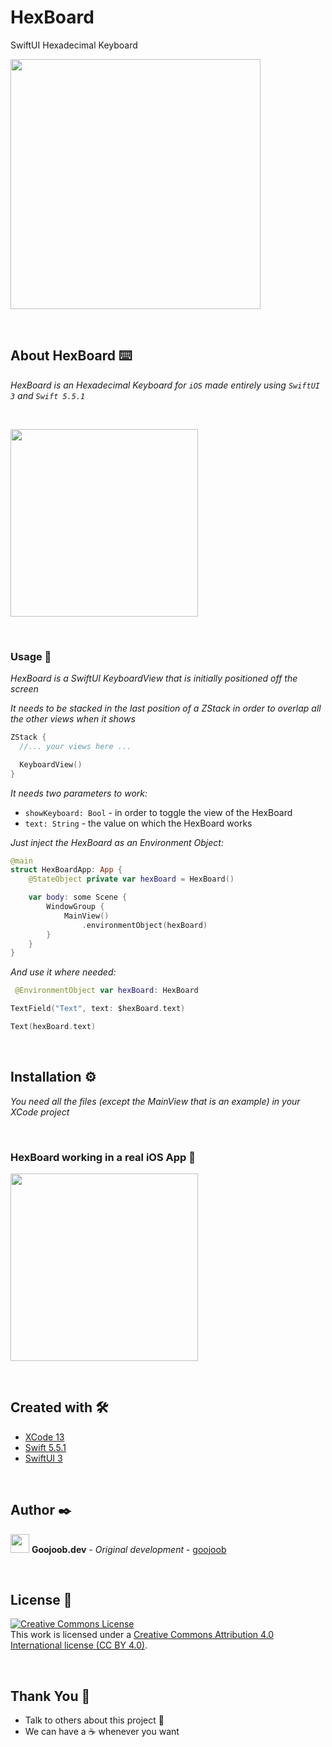 # HexBoard
SwiftUI Hexadecimal Keyboard

<p align="left">
    <img src ="https://goojoob.dev/hexBoard/hexBoard1.png" width=400 />
</p>

<br/>

## About HexBoard ⌨️

_HexBoard is an Hexadecimal Keyboard for `iOS` made entirely using `SwiftUI 3` and `Swift 5.5.1`_

<br/>

<p align="left">
    <img src ="https://goojoob.dev/hexBoard/play1.gif" width="300" />
</p>

<br/>

### Usage 🔧

_HexBoard is a SwiftUI KeyboardView that is initially positioned off the screen_

_It needs to be stacked in the last position of a ZStack in order to overlap all the other views when it shows_

```swift
ZStack {
  //... your views here ...

  KeyboardView()
}
```

_It needs two parameters to work:_

* `showKeyboard: Bool` - in order to toggle the view of the HexBoard
* `text: String` - the value on which the HexBoard works

_Just inject the HexBoard as an Environment Object:_

```swift
@main
struct HexBoardApp: App {
    @StateObject private var hexBoard = HexBoard()

    var body: some Scene {
        WindowGroup {
            MainView()
                .environmentObject(hexBoard)
        }
    }
}
```

_And use it where needed:_

```swift
 @EnvironmentObject var hexBoard: HexBoard

TextField("Text", text: $hexBoard.text)

Text(hexBoard.text)
```

<br/>

## Installation ⚙️

_You need all the files (except the MainView that is an example) in your XCode project_

<br/>

### HexBoard working in a real iOS App 🔩

<p align="left">
    <img src ="https://goojoob.dev/hexBoard/play2.gif" width="300" />
</p>

<br/>

## Created with 🛠️

* [XCode 13](https://developer.apple.com/xcode/)
* [Swift 5.5.1](https://swift.org/)
* [SwiftUI 3](https://developer.apple.com/xcode/swiftui/)

<br/>

## Author ✒️

<img src ="https://goojoob.dev/images/logo.svg" width=30 /> **Goojoob.dev** - *Original development* - [goojoob](https://twitter.com/goojoobdev) 

<br/>

## License 📄

<a rel="license" target="_blank" href="http://creativecommons.org/licenses/by/4.0/"><img alt="Creative Commons License" style="border-width:0" src="https://i.creativecommons.org/l/by/4.0/88x31.png" /></a><br />This work is licensed under a <a rel="license" href="http://creativecommons.org/licenses/by/4.0/">Creative Commons Attribution 4.0 International license (CC BY 4.0)</a>.

<br/>

## Thank You 🎁

* Talk to others about this project 📢
* We can have a ☕ whenever you want

<br/>
